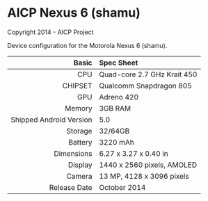 AICP Nexus 6 (shamu)
====================
Copyright 2014 - AICP Project

Device configuration for the Motorola Nexus 6 (shamu).

Basic   | Spec Sheet
-------:|:-------------------------
CPU     | Quad-core 2.7 GHz Krait 450
CHIPSET | Qualcomm Snapdragon 805
GPU     | Adreno 420
Memory  | 3GB RAM
Shipped Android Version | 5.0
Storage | 32/64GB
Battery | 3220 mAh
Dimensions | 6.27 x 3.27 x 0.40 in
Display | 1440 x 2560 pixels, AMOLED
Camera  | 13 MP, 4128 x 3096 pixels
Release Date | October 2014
